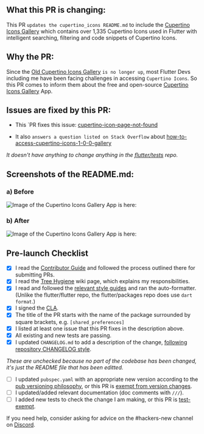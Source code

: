 ## What this PR is changing:

This PR `updates the cupertino_icons README.md` to include the [Cupertino Icons Gallery] which contains over 1,335 Cupertino Icons used in Flutter with intelligent searching, filtering and code snippets of Cupertino Icons.

## Why the PR:

Since the [Old Cupertino Icons Gallery] `is no longer up`, most Flutter Devs including me have been facing challenges in accessing `Cupertino Icons`. So this PR comes to inform them about the free and open-source [Cupertino Icons Gallery] App.

## Issues are fixed by this PR:

- This `PR fixes this issue: [cupertino-icon-page-not-found]

- It also `answers a question listed on Stack Overflow` about [how-to-access-cupertino-icons-1-0-0-gallery]

_It doesn't have anything to change anything in the [flutter/tests] repo._

## Screenshots of the README.md:

### a) Before
![Image of the Cupertino Icons Gallery App is here:](https://raw.githubusercontent.com/capps096github/cupertino_icons_gallery/master/web/images/old_readme.png)

### b) After
![Image of the Cupertino Icons Gallery App is here:](https://raw.githubusercontent.com/capps096github/cupertino_icons_gallery/master/web/images/new_readme.png)
## Pre-launch Checklist

- [x] I read the [Contributor Guide] and followed the process outlined there for submitting PRs.
- [x] I read the [Tree Hygiene] wiki page, which explains my responsibilities.
- [x] I read and followed the [relevant style guides] and ran the auto-formatter. (Unlike the flutter/flutter repo, the flutter/packages repo does use `dart format`.)
- [x] I signed the [CLA].
- [x] The title of the PR starts with the name of the package surrounded by square brackets, e.g. `[shared_preferences]`
- [x] I listed at least one issue that this PR fixes in the description above.
- [x] All existing and new tests are passing.
- [x] I updated `CHANGELOG.md` to add a description of the change, [following repository CHANGELOG style].

_These are unchecked because no part of the codebase has been changed, it's just the README file that has been editted._

- [ ] I updated `pubspec.yaml` with an appropriate new version according to the [pub versioning philosophy], or this PR is [exempt from version changes].
- [ ] I updated/added relevant documentation (doc comments with `///`).
- [ ] I added new tests to check the change I am making, or this PR is [test-exempt].

If you need help, consider asking for advice on the #hackers-new channel on [Discord].

<!-- Links -->

[contributor guide]: https://github.com/flutter/packages/blob/master/CONTRIBUTING.md
[tree hygiene]: https://github.com/flutter/flutter/wiki/Tree-hygiene
[relevant style guides]: https://github.com/flutter/packages/blob/master/CONTRIBUTING.md#style
[cla]: https://cla.developers.google.com/
[flutter/tests]: https://github.com/flutter/tests
[breaking change policy]: https://github.com/flutter/flutter/wiki/Tree-hygiene#handling-breaking-changes
[discord]: https://github.com/flutter/flutter/wiki/Chat
[pub versioning philosophy]: https://dart.dev/tools/pub/versioning
[exempt from version changes]: https://github.com/flutter/flutter/wiki/Contributing-to-Plugins-and-Packages#version-and-changelog-updates
[following repository changelog style]: https://github.com/flutter/flutter/wiki/Contributing-to-Plugins-and-Packages#changelog-style
[test-exempt]: https://github.com/flutter/flutter/wiki/Tree-hygiene#tests
[cupertino-icon-page-not-found]: https://github.com/flutter/flutter/issues/88754
[how-to-access-cupertino-icons-1-0-0-gallery]: https://stackoverflow.com/questions/69003317/how-to-access-cupertino-icons-1-0-0-gallery/72284660#72284660
[cupertino icons gallery]: https://cupertino.page.link/icons
[old cupertino icons gallery]: https://flutter.github.io/cupertino_icons
